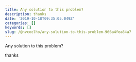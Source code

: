 ```yaml
---
title: Any solution to this problem?
description: thanks
date: '2019-10-18T09:35:05.049Z'
categories: []
keywords: []
slug: /@nvcoelho/any-solution-to-this-problem-966a4fea84a7
---
```


Any solution to this problem?

thanks